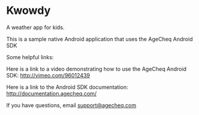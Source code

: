 Kwowdy
======

A weather app for kids.

This is a sample native Android application that uses the AgeCheq Android SDK

Some helpful links:

Here is a link to a video demonstrating how to use the AgeCheq Android SDK:  http://vimeo.com/96012439

Here is a link to the Android SDK documentation:  http://documentation.agecheq.com/

If you have questions, email support@agecheq.com
